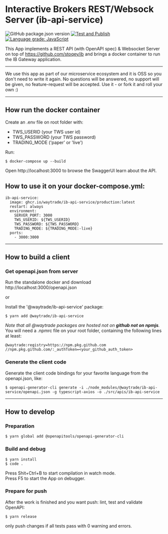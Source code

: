 # Interactive Brokers REST/Websock Server (ib-api-service)

![GitHub package.json version](https://img.shields.io/github/package-json/v/waytrade/ib-api-service)
[![Test and Publish](https://github.com/waytrade/microservice-core/actions/workflows/test_publish.yml/badge.svg)](https://github.com/waytrade/ib-api-service/actions/workflows/test_publish.yml)
[![Language grade: JavaScript](https://img.shields.io/lgtm/grade/javascript/g/waytrade/ib-api-service.svg?logo=lgtm&logoWidth=18)](https://lgtm.com/projects/g/waytrade/ib-api-service/context:javascript)

This App implements a REST API (with OpenAPI spec) & Websocket Server on top of https://github.com/stoqey/ib and brings a docker container to run the IB Gateway application.

---

We use this app as part of our microservice ecosystem and it is OSS so you don't need to write it again. No questions will be answered, no support will be given, no feature-request will be accepted. Use it - or fork it and roll your own :)

---

## How run the docker container

Create an .env file on root folder with:

- TWS_USERID (your TWS user id)
- TWS_PASSWORD (your TWS password)
- TRADING_MODE ('paper' or 'live')

Run:

    $ docker-compose up --build

Open http://localhost:3000 to browse the SwaggerUI learn about the API.

## How to use it on your docker-compose.yml:

```
ib-api-service:
  image: ghcr.io/waytrade/ib-api-service/production:latest
  restart: always
  environment:
    SERVER_PORT: 3000
    TWS_USERID: ${TWS_USERID}
    TWS_PASSWORD: ${TWS_PASSWORD}
    TRADING_MODE: ${TRADING_MODE:-live}
  ports:
    - 3000:3000
```

---

## How to build a client

### Get openapi.json from server

Run the standalone docker and download http://localhost:3000/openapi.json

or

Install the '@waytrade/ib-api-service' package:

    $ yarn add @waytrade/ib-api-service

_Note that all @waytrade packages are hosted not on **github not on npmjs**._
You will need a .npmrc file on your root folder, containing the following lines at least:

```
@waytrade:registry=https://npm.pkg.github.com
//npm.pkg.github.com/:_authToken=<your_github_auth_token>
```

### Generate the client code

Generate the client code bindings for your favorite language from the openapi.json, like:

    $ openapi-generator-cli generate -i ./node_modules/@waytrade/ib-api-service/openapi.json -g typescript-axios -o ./src/apis/ib-api-service

---

## How to develop

### Preparation

    $ yarn global add @openapitools/openapi-generator-cli

### Build and debug

    $ yarn install
    $ code .

Press Shit+Ctrl+B to start compilation in watch mode.\
Press F5 to start the App on debugger.

### Prepare for push

After the work is finished and you want push: lint, test and validate OpenAPI:

    $ yarn release

only push changes if all tests pass with 0 warning and errors.
